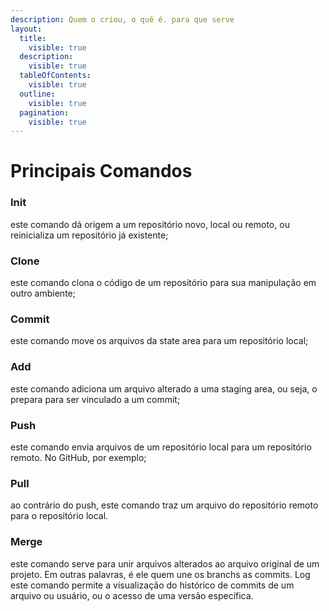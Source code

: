 ```yaml
---
description: Quem o criou, o quê é. para que serve
layout:
  title:
    visible: true
  description:
    visible: true
  tableOfContents:
    visible: true
  outline:
    visible: true
  pagination:
    visible: true
---
```


# Principais Comandos

### Init

este comando dá origem a um repositório novo, local ou remoto, ou reinicializa um repositório já existente;

### Clone

este comando clona o código de um repositório para sua manipulação em outro ambiente;

### Commit

este comando move os arquivos da state area para um repositório local;

### Add

este comando adiciona um arquivo alterado a uma staging area, ou seja, o prepara para ser vinculado a um commit;&#x20;

### Push

este comando envia arquivos de um repositório local para um repositório remoto. No GitHub, por exemplo;

### Pull

ao contrário do push, este comando traz um arquivo do repositório remoto para o repositório local.

### Merge

este comando serve para unir arquivos alterados ao arquivo original de um projeto. Em outras palavras, é ele quem une os branchs as commits. Log este comando permite a visualização do histórico de commits de um arquivo ou usuário, ou o acesso de uma versão específica.
